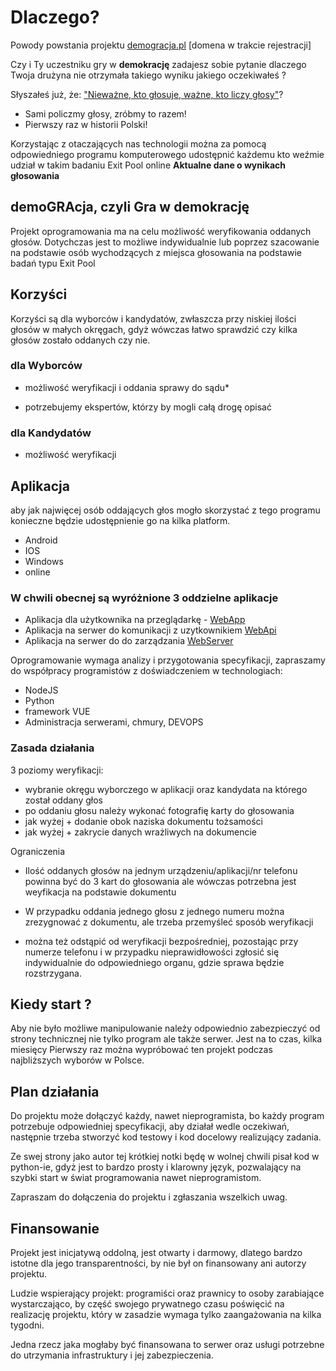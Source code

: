 # Dlaczego?
Powody powstania projektu [demogracja.pl](http://www.demogracja.pl/) [domena w trakcie rejestracji]

Czy i Ty uczestniku gry w **demokrację** zadajesz sobie pytanie dlaczego Twoja drużyna nie otrzymała takiego wyniku jakiego oczekiwałeś ?

Słyszałeś już, że: ["Nieważne, kto głosuje, ważne, kto liczy głosy"](https://pl.wikiquote.org/wiki/J%C3%B3zef_Stalin)?

+ Sami policzmy głosy, zróbmy to razem!
+ Pierwszy raz w historii Polski!

Korzystając z otaczających nas technologii można za pomocą odpowiedniego programu komputerowego udostępnić każdemu kto weźmie udział w takim badaniu Exit Pool online **Aktualne dane o wynikach głosowania**

## demoGRAcja, czyli Gra w demokrację

Projekt oprogramowania ma na celu możliwość weryfikowania oddanych głosów.
Dotychczas jest to możliwe indywidualnie lub poprzez szacowanie na podstawie osób wychodzących z miejsca głosowania na podstawie badań typu Exit Pool

## Korzyści
Korzyści są dla wyborców i kandydatów, zwłaszcza przy niskiej ilości głosów w małych okręgach, gdyż wówczas łatwo sprawdzić czy kilka głosów zostało oddanych czy nie.

### dla Wyborców
+ możliwość weryfikacji i oddania sprawy do sądu*
* potrzebujemy ekspertów, którzy by mogli całą drogę opisać

### dla Kandydatów
+ możliwość weryfikacji


## Aplikacja

aby jak najwięcej osób oddających głos mogło skorzystać z tego programu konieczne będzie udostępnienie go na kilka platform.
+ Android
+ IOS
+ Windows
+ online

### W chwili obecnej są wyróżnione 3 oddzielne aplikacje
+ Aplikacja dla użytkownika na przeglądarkę - [WebApp](https://github.com/demogracja/webapp)
+ Aplikacja na serwer do komunikacji z uzytkownikiem [WebApi](https://github.com/demogracja/webapi)
+ Aplikacja na serwer do do zarządzania [WebServer](https://github.com/demogracja/webserver)

Oprogramowanie wymaga analizy i przygotowania specyfikacji, zapraszamy do współpracy programistów z doświadczeniem w technologiach: 
+ NodeJS
+ Python
+ framework VUE
+ Administracja serwerami, chmury, DEVOPS
 
### Zasada działania

3 poziomy weryfikacji:
+ wybranie okręgu wyborczego w aplikacji oraz kandydata na którego został oddany głos
+ po oddaniu głosu należy wykonać fotografię karty do głosowania
+ jak wyżej + dodanie obok naziska dokumentu tożsamości
+ jak wyżej + zakrycie danych wrażliwych na dokumencie

Ograniczenia
+ Ilość oddanych głosów na jednym urządzeniu/aplikacji/nr telefonu powinna być do 3 kart do głosowania
ale wówczas potrzebna jest weyfikacja na podstawie dokumentu

+ W przypadku oddania jednego głosu z jednego numeru można zrezygnować z dokumentu, ale trzeba przemyśleć sposób weryfikacji
+ można też odstąpić od weryfikacji bezpośredniej, pozostając przy numerze telefonu i w przypadku nieprawidłowości zgłosić się
indywidualnie do odpowiedniego organu, gdzie sprawa będzie rozstrzygana.




## Kiedy start ?

Aby nie było możliwe manipulowanie należy odpowiednio zabezpieczyć od strony technicznej nie tylko program ale także serwer.
Jest na to czas, kilka miesięcy
Pierwszy raz można wypróbować ten projekt podczas najbliższych wyborów w Polsce. 


## Plan działania

Do projektu może dołączyć każdy, nawet nieprogramista, bo każdy program potrzebuje odpowiedniej specyfikacji, aby działał wedle oczekiwań, następnie trzeba stworzyć kod testowy i kod docelowy realizujący zadania.

Ze swej strony jako autor tej krótkiej notki będę w wolnej chwili pisał kod w python-ie, gdyż jest to bardzo prosty i klarowny język, pozwalający na szybki start w świat programowania nawet nieprogramistom.


Zapraszam do dołączenia do projektu i zgłaszania wszelkich uwag.

## Finansowanie


Projekt jest inicjatywą oddolną, jest otwarty i darmowy, dlatego bardzo istotne dla jego transparentności, by nie był on finansowany ani autorzy projektu.

Ludzie wspierający projekt: programiści oraz prawnicy to osoby zarabiające wystarczająco, by część swojego prywatnego czasu poświęcić na realizację projektu, który w zasadzie wymaga tylko zaangażowania na kilka tygodni.

Jedna rzecz jaka mogłaby być finansowana to serwer oraz usługi potrzebne do utrzymania infrastruktury i jej zabezpieczenia.



